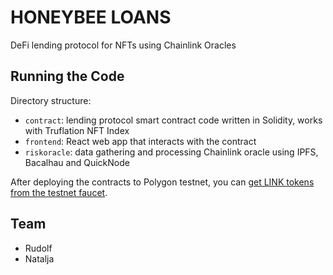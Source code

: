 # HONEYBEE LOANS

DeFi lending protocol for NFTs using Chainlink Oracles

## Running the Code
Directory structure:
- `contract`: lending protocol smart contract code written in Solidity, works with Truflation NFT Index
- `frontend`: React web app that interacts with the contract
- `riskoracle`: data gathering and processing Chainlink oracle using IPFS, Bacalhau and QuickNode

After deploying the contracts to Polygon testnet, you can [get LINK tokens from the testnet faucet](https://faucets.chain.link/).

## Team
- Rudolf
- Natalja
